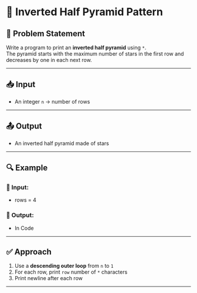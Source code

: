 # 🔽 Inverted Half Pyramid Pattern

## 📝 Problem Statement

Write a program to print an **inverted half pyramid** using `*`.  
The pyramid starts with the maximum number of stars in the first row and decreases by one in each next row.

---

## 📥 Input
- An integer `n` → number of rows

---

## 📤 Output
- An inverted half pyramid made of stars

---

## 🔍 Example

### 🔸 Input:

- rows = 4

### 🔸 Output:

- In Code

---

## ✅ Approach

1. Use a **descending outer loop** from `n` to `1`
2. For each row, print `row` number of `*` characters
3. Print newline after each row

---